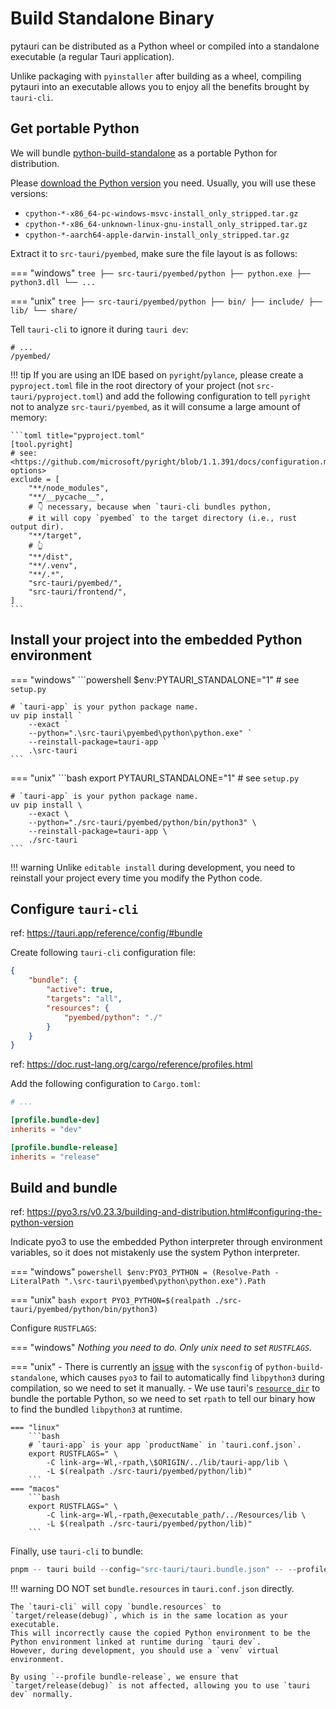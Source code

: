 # Build Standalone Binary

pytauri can be distributed as a Python wheel or compiled into a standalone executable (a regular Tauri application).

Unlike packaging with `pyinstaller` after building as a wheel, compiling pytauri into an executable allows you to enjoy all the benefits brought by `tauri-cli`.

## Get portable Python

We will bundle [python-build-standalone](https://github.com/indygreg/python-build-standalone) as a portable Python for distribution.

Please [download the Python version](https://gregoryszorc.com/docs/python-build-standalone/main/running.html#obtaining-distributions) you need. Usually, you will use these versions:

- `cpython-*-x86_64-pc-windows-msvc-install_only_stripped.tar.gz`
- `cpython-*-x86_64-unknown-linux-gnu-install_only_stripped.tar.gz`
- `cpython-*-aarch64-apple-darwin-install_only_stripped.tar.gz`

Extract it to `src-tauri/pyembed`, make sure the file layout is as follows:

=== "windows"
    ```tree
    ├── src-tauri/pyembed/python
        ├── python.exe
        ├── python3.dll
        └── ...
    ```

=== "unix"
    ```tree
    ├── src-tauri/pyembed/python
        ├── bin/
        ├── include/
        ├── lib/
        └── share/
    ```

Tell `tauri-cli` to ignore it during `tauri dev`:

```gitignore title="src-tauri/.taurignore"
# ...
/pyembed/
```

!!! tip
    If you are using an IDE based on `pyright`/`pylance`, please create a `pyproject.toml` file in the root directory of your project (not `src-tauri/pyproject.toml`) and add the following configuration to tell `pyright` not to analyze `src-tauri/pyembed`, as it will consume a large amount of memory:

    ```toml title="pyproject.toml"
    [tool.pyright]
    # see: <https://github.com/microsoft/pyright/blob/1.1.391/docs/configuration.md#environment-options>
    exclude = [
        "**/node_modules",
        "**/__pycache__",
        # 👇 necessary, because when `tauri-cli bundles python,
        # it will copy `pyembed` to the target directory (i.e., rust output dir).
        "**/target",
        # 👆
        "**/dist",
        "**/.venv",
        "**/.*",
        "src-tauri/pyembed/",
        "src-tauri/frontend/",
    ]
    ```

## Install your project into the embedded Python environment

=== "windows"
    ```powershell
    $env:PYTAURI_STANDALONE="1"  # see `setup.py`

    # `tauri-app` is your python package name.
    uv pip install `
        --exact `
        --python=".\src-tauri\pyembed\python\python.exe" `
        --reinstall-package=tauri-app `
        .\src-tauri
    ```

=== "unix"
    ```bash
    export PYTAURI_STANDALONE="1"  # see `setup.py`

    # `tauri-app` is your python package name.
    uv pip install \
        --exact \
        --python="./src-tauri/pyembed/python/bin/python3" \
        --reinstall-package=tauri-app \
        ./src-tauri
    ```
!!! warning
    Unlike `editable install` during development, you need to reinstall your project every time you modify the Python code.

## Configure `tauri-cli`

ref: <https://tauri.app/reference/config/#bundle>

Create following `tauri-cli` configuration file:

```json title="src-tauri/tauri.bundle.json"
{
    "bundle": {
        "active": true,
        "targets": "all",
        "resources": {
            "pyembed/python": "./"
        }
    }
}
```

ref: <https://doc.rust-lang.org/cargo/reference/profiles.html>

Add the following configuration to `Cargo.toml`:

```toml title="src-tauri/Cargo.toml"
# ...

[profile.bundle-dev]
inherits = "dev"

[profile.bundle-release]
inherits = "release"
```

## Build and bundle

ref: <https://pyo3.rs/v0.23.3/building-and-distribution.html#configuring-the-python-version>

Indicate pyo3 to use the embedded Python interpreter through environment variables, so it does not mistakenly use the system Python interpreter.

=== "windows"
    ```powershell
    $env:PYO3_PYTHON = (Resolve-Path -LiteralPath ".\src-tauri\pyembed\python\python.exe").Path
    ```

=== "unix"
    ```bash
    export PYO3_PYTHON=$(realpath ./src-tauri/pyembed/python/bin/python3)
    ```

Configure `RUSTFLAGS`:

=== "windows"
    *Nothing you need to do. Only unix need to set `RUSTFLAGS`.*

=== "unix"
    - There is currently an [issue](https://github.com/astral-sh/python-build-standalone/issues/374) with the `sysconfig` of `python-build-standalone`,
        which causes `pyo3` to fail to automatically find `libpython3` during compilation, so we need to set it manually.
    - We use tauri's [`resource_dir`](https://docs.rs/tauri-utils/latest/tauri_utils/platform/fn.resource_dir.html) to bundle the portable Python,
        so we need to set `rpath` to tell our binary how to find the bundled `libpython3` at runtime.

    === "linux"
        ```bash
        # `tauri-app` is your app `productName` in `tauri.conf.json`.
        export RUSTFLAGS=" \
            -C link-arg=-Wl,-rpath,\$ORIGIN/../lib/tauri-app/lib \
            -L $(realpath ./src-tauri/pyembed/python/lib)"
        ```
    === "macos"
        ```bash
        export RUSTFLAGS=" \
            -C link-arg=-Wl,-rpath,@executable_path/../Resources/lib \
            -L $(realpath ./src-tauri/pyembed/python/lib)"
        ```

Finally, use `tauri-cli` to bundle:

```powershell
pnpm -- tauri build --config="src-tauri/tauri.bundle.json" -- --profile bundle-release
```

!!! warning
    DO NOT set `bundle.resources` in `tauri.conf.json` directly.

    The `tauri-cli` will copy `bundle.resources` to `target/release(debug)`, which is in the same location as your executable.
    This will incorrectly cause the copied Python environment to be the Python environment linked at runtime during `tauri dev`.
    However, during development, you should use a `venv` virtual environment.

    By using `--profile bundle-release`, we ensure that `target/release(debug)` is not affected, allowing you to use `tauri dev` normally.
